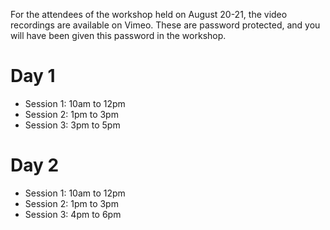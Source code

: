 For the attendees of the workshop held on August 20-21, the video recordings are available on Vimeo.
These are password protected, and you will have been given this password in the workshop.

# Day 1

* Session 1: 10am to 12pm
* Session 2: 1pm to 3pm
* Session 3: 3pm to 5pm

# Day 2

* Session 1: 10am to 12pm
* Session 2: 1pm to 3pm
* Session 3: 4pm to 6pm

